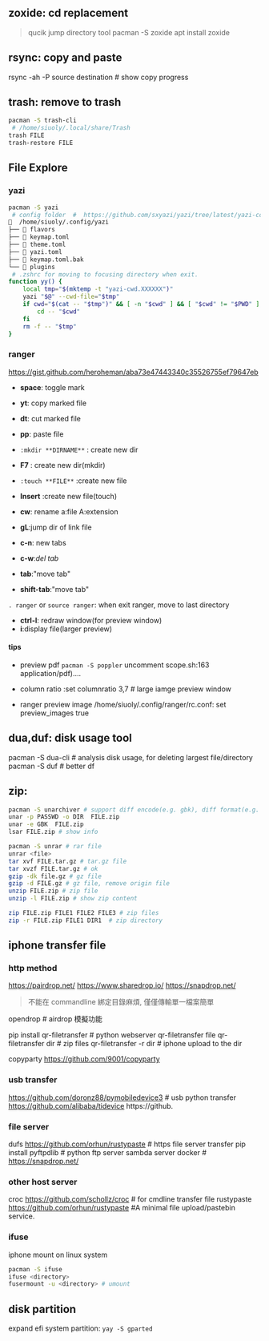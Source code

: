 ## zoxide: cd replacement
> qucik jump directory tool
pacman -S zoxide
apt install zoxide

## rsync: copy and paste
rsync -ah -P source destination # show copy progress

## trash: remove to trash
```sh
pacman -S trash-cli
 # /home/siuoly/.local/share/Trash
trash FILE
trash-restore FILE
```

## File Explore
### yazi
```sh
pacman -S yazi
 # config folder  #  https://github.com/sxyazi/yazi/tree/latest/yazi-config/preset
  /home/siuoly/.config/yazi
├──  flavors
├──  keymap.toml
├──  theme.toml
├──  yazi.toml
├──  keymap.toml.bak
└──  plugins
 # .zshrc for moving to focusing directory when exit.
function yy() {
	local tmp="$(mktemp -t "yazi-cwd.XXXXXX")"
	yazi "$@" --cwd-file="$tmp"
	if cwd="$(cat -- "$tmp")" && [ -n "$cwd" ] && [ "$cwd" != "$PWD" ]; then
		cd -- "$cwd"
	fi
	rm -f -- "$tmp"
}
```

### ranger 
https://gist.github.com/heroheman/aba73e47443340c35526755ef79647eb

- **space**: toggle mark
- **yt**: copy marked file
- **dt**: cut marked file
- **pp**: paste file

- `:mkdir **DIRNAME**` : create new dir
- **F7**  : create new dir(mkdir)
- `:touch **FILE**` :create new file
- **Insert** :create new file(touch)
- **cw**: rename a:file A:extension
- **gL**:jump dir of link file

- **c-n**: new tabs
- **c-w**:*del tab*
- **tab**:"move tab"
- **shift-tab**:"move tab"

`. ranger` or `source ranger`: when exit ranger, move to last directory
- **ctrl-l**: redraw window(for preview window)
- **i**:display file(larger preview)

#### tips
- preview pdf
  `pacman -S poppler`
  uncomment scope.sh:163 application/pdf)....
- column ratio
  :set columnratio 3,7 # large iamge preview window

- ranger preview image
  /home/siuoly/.config/ranger/rc.conf: set preview_images true

## dua,duf: disk usage tool
pacman -S dua-cli # analysis disk usage, for deleting largest file/directory \
pacman -S duf # better df


## zip:
```sh
pacman -S unarchiver # support diff encode(e.g. gbk), diff format(e.g. zip,rar,tar,gz)
unar -p PASSWD -o DIR  FILE.zip 
unar -e GBK  FILE.zip 
lsar FILE.zip # show info

pacman -S unrar # rar file
unrar <file>
tar xvf FILE.tar.gz # tar.gz file
tar xvzf FILE.tar.gz # ok
gzip -dk file.gz # gz file
gzip -d FILE.gz # gz file, remove origin file
unzip FILE.zip # zip file
unzip -l FILE.zip # show zip content

zip FILE.zip FILE1 FILE2 FILE3 # zip files
zip -r FILE.zip FILE1 DIR1  # zip directory
```

## iphone transfer file
### http method
https://pairdrop.net/   https://www.sharedrop.io/ https://snapdrop.net/
> 不能在 commandline 綁定目錄麻煩, 僅僅傳輸單一檔案簡單

opendrop # airdrop 模擬功能

pip install qr-filetransfer # python webserver
qr-filetransfer file
qr-filetransfer dir # zip files
qr-filetransfer -r dir # iphone upload to the dir

copyparty https://github.com/9001/copyparty


### usb transfer
https://github.com/doronz88/pymobiledevice3 # usb python transfer
https://github.com/alibaba/tidevice https://github.

### file server
dufs https://github.com/orhun/rustypaste # https file server transfer
pip install pyftpdlib # python ftp server
sambda server docker # https://snapdrop.net/

### other host server
croc https://github.com/schollz/croc  # for cmdline transfer file
rustypaste https://github.com/orhun/rustypaste #A minimal file upload/pastebin service.

### ifuse
iphone mount on linux system
```sh
pacman -S ifuse
ifuse <directory>
fusermount -u <directory> # umount
```
## disk partition
expand efi system partition: `yay -S gparted`
